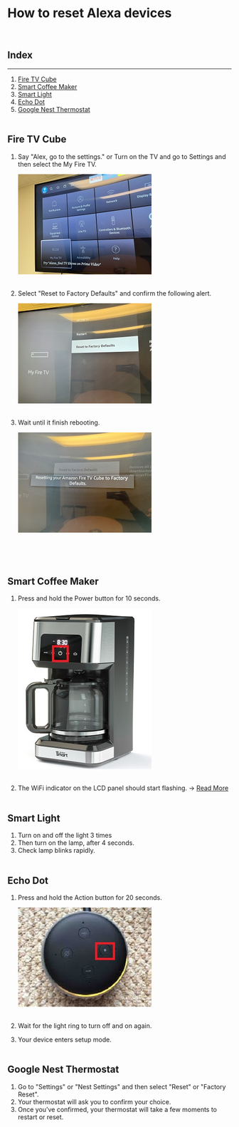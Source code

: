 # __How to reset Alexa devices__
<br />

## Index
***
1. [Fire TV Cube](#fire-tv-cube)
2. [Smart Coffee Maker](#smart-coffee-maker)
3. [Smart Light](#smart-light)
4. [Echo Dot](#echo-dot)
5. [Google Nest Thermostat](#google-nest-thermostat)
<br/><br/>

## __Fire TV Cube__
1. Say "Alex, go to the settings." or Turn on the TV and go to Settings and then select the My Fire TV.

    ![Settings](./resources/photos/fireTvSettings.jpg)
    <br/><br/>

2. Select "Reset to Factory Defaults" and confirm the following alert.

    ![Reset](./resources/photos/fireTvFactoryReset.JPG)
    <br/><br/>

3. Wait until it finish rebooting.

    ![Waiting](./resources/photos/fireTvFactoryReset_waiting.JPG)
    <br/><br/>
    
<br /><br />


## __Smart Coffee Maker__
1. Press and hold the Power button for 10 seconds.

    ![CoffeeMaker](./resources/photos/atomi_coffee_maker.jpg)
    <br/><br/>

2. The WiFi indicator on the LCD panel should start flashing.
&rarr; <a href="https://manuals.plus/atomi-smart/atomi-smart-at1528-coffee-maker-user-guide#ixzz7mENuxAax">Read More</a>
<br /><br />


## __Smart Light__
1. Turn on and off the light 3 times
2. Then turn on the lamp, after 4 seconds.
3. Check lamp blinks rapidly.
<br /><br />


## __Echo Dot__
1. Press and hold the Action button for 20 seconds.

    ![Reset](./resources/photos/echo_dot.jpg)
    <br/><br/>
2. Wait for the light ring to turn off and on again.
3. Your device enters setup mode.
<br /><br />


## __Google Nest Thermostat__
1. Go to "Settings" or "Nest Settings" and then select "Reset" or "Factory Reset".
2. Your thermostat will ask you to confirm your choice.
3. Once you’ve confirmed, your thermostat will take a few moments to restart or reset.
<br /><br />